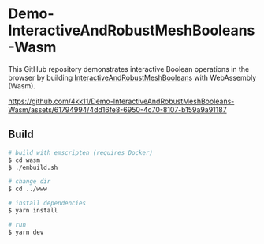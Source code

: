 # Demo-InteractiveAndRobustMeshBooleans-Wasm

This GitHub repository demonstrates interactive Boolean operations in the browser by building [InteractiveAndRobustMeshBooleans](https://github.com/gcherchi/InteractiveAndRobustMeshBooleans) with WebAssembly (Wasm).


https://github.com/4kk11/Demo-InteractiveAndRobustMeshBooleans-Wasm/assets/61794994/4dd16fe8-6950-4c70-8107-b159a9a91187



## Build
```bash
# build with emscripten (requires Docker)
$ cd wasm
$ ./embuild.sh

# change dir
$ cd ../www

# install dependencies
$ yarn install

# run
$ yarn dev
```
